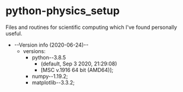 # python-physics_setup

Files and routines for scientific computing 
which I've found personally useful.

+ --Version info (2020-06-24)--
    + versions: 
        + python--3.8.5 
            + (default, Sep  3 2020, 21:29:08) 
            + [MSC v.1916 64 bit (AMD64)]; 
        + numpy--1.19.2; 
        + matplotlib--3.3.2;